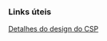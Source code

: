 ### Links úteis 
[Detalhes do design do CSP](https://github.com/aimacode/aima-java/wiki/AIMA3e-CSP-Package)
